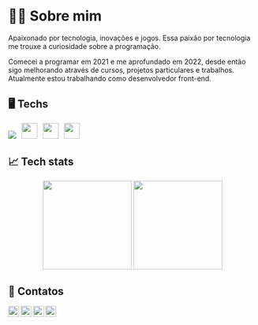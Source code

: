 <h1> 🧑🏽 Sobre mim </h1>
<p>
  Apaixonado por tecnologia, inovações e jogos. Essa paixão por tecnologia me trouxe a curiosidade sobre a programação.
  
 Comecei a programar em 2021 e me aprofundado em 2022, desde então sigo melhorando através de cursos, projetos particulares e trabalhos.
Atualmente estou trabalhando como desenvolvedor front-end.
  
<p/>


<h2> 🖥️ Techs </h2>
<p dir="auto">
  <a target="_blank" rel="noopener noreferrer" href="https://camo.githubusercontent.com/4394257b41a4140a00c9c97fcbaa7363ff60d7e753d2b9d95e59ee9df96cf29d/68747470733a2f2f63646e2e6a7364656c6976722e6e65742f6e706d2f70726f6772616d6d696e672d6c616e6775616765732d6c6f676f732f7372632f6a6176617363726970742f6a6176617363726970745f33327833322e706e67"><img src="https://camo.githubusercontent.com/4394257b41a4140a00c9c97fcbaa7363ff60d7e753d2b9d95e59ee9df96cf29d/68747470733a2f2f63646e2e6a7364656c6976722e6e65742f6e706d2f70726f6772616d6d696e672d6c616e6775616765732d6c6f676f732f7372632f6a6176617363726970742f6a6176617363726970745f33327833322e706e67" data-canonical-src="https://cdn.jsdelivr.net/npm/programming-languages-logos/src/javascript/javascript_32x32.png" style="max-width: 100%;"></a> 
  <a target="_blank" rel="noopener noreferrer" href="https://camo.githubusercontent.com/c618d5aec2b30cf516e0d61e927b8b9b72665e4a84e07b9b24dbb90a8a7228f1/68747470733a2f2f7265732e636c6f7564696e6172792e636f6d2f646735707a6d33356c2f696d6167652f75706c6f61642f76313539353632323936372f6e6f64656a732d706c61696e5f646d7538766a2e737667"><img height="32" src="https://camo.githubusercontent.com/c618d5aec2b30cf516e0d61e927b8b9b72665e4a84e07b9b24dbb90a8a7228f1/68747470733a2f2f7265732e636c6f7564696e6172792e636f6d2f646735707a6d33356c2f696d6167652f75706c6f61642f76313539353632323936372f6e6f64656a732d706c61696e5f646d7538766a2e737667" data-canonical-src="https://res.cloudinary.com/dg5pzm35l/image/upload/v1595622967/nodejs-plain_dmu8vj.svg" style="max-width: 100%;"></a> 
  <a target="_blank" rel="noopener noreferrer" href="https://camo.githubusercontent.com/74e8c3bb9c07aeb1661d51a4554951d0a5142fe35f9ccdb11864d7988ca98115/68747470733a2f2f7265732e636c6f7564696e6172792e636f6d2f646735707a6d33356c2f696d6167652f75706c6f61642f76313539353632333634372f72656163742d6f726967696e616c5f6f6d69367a392e737667"><img height="32" src="https://camo.githubusercontent.com/74e8c3bb9c07aeb1661d51a4554951d0a5142fe35f9ccdb11864d7988ca98115/68747470733a2f2f7265732e636c6f7564696e6172792e636f6d2f646735707a6d33356c2f696d6167652f75706c6f61642f76313539353632333634372f72656163742d6f726967696e616c5f6f6d69367a392e737667" data-canonical-src="https://res.cloudinary.com/dg5pzm35l/image/upload/v1595623647/react-original_omi6z9.svg" style="max-width: 100%;"></a> 
  <a target="_blank" rel="noopener noreferrer" href="https://camo.githubusercontent.com/c836147f049763e2f9f3490146ea97adaaf1c52e5a980745e08e754b838d8fc1/68747470733a2f2f7265732e636c6f7564696e6172792e636f6d2f646735707a6d33356c2f696d6167652f75706c6f61642f76313539353632323934342f736173732d6f726967696e616c5f7a7672326c7a2e737667"><img height="32" src="https://camo.githubusercontent.com/c836147f049763e2f9f3490146ea97adaaf1c52e5a980745e08e754b838d8fc1/68747470733a2f2f7265732e636c6f7564696e6172792e636f6d2f646735707a6d33356c2f696d6167652f75706c6f61642f76313539353632323934342f736173732d6f726967696e616c5f7a7672326c7a2e737667" data-canonical-src="https://res.cloudinary.com/dg5pzm35l/image/upload/v1595622944/sass-original_zvr2lz.svg" style="max-width: 100%;"></a>
</p>


 <h2>📈 Tech stats </h2>
 
 <div align="center" justify-content="center">
     <img height="180em" src="https://github-readme-stats.vercel.app/api/top-langs/?username=padilhx&layout=compact&langs_count=7"/>
     <img height="180em" src="https://github-readme-stats.vercel.app/api?username=padilhx&show_icons=true&theme=tokyonight&include_all_commits=true"/>
 </div>
 
 <h2>📇 Contatos </h2>
 
 <a href="https://www.linkedin.com/in/guilherme-padilha-44731a182/" target="_blank">
  <img align="left" alt="Guilherme Linkedin" width="22px" src="https://edent.github.io/SuperTinyIcons/images/svg/linkedin.svg" />
</a>
<a href="https://twitter.com/pajilha">
  <img align="left" alt="Guilherme | Twitter" width="22px" src="https://edent.github.io/SuperTinyIcons/images/svg/twitter.svg" />
</a>
<a href="discordapp.com/users/padilhx#4819" target="_blank">
  <img align="left" alt="Guilherme Discord" width="22px" src="https://edent.github.io/SuperTinyIcons/images/svg/discord.svg" />
</a>
<a href="mailto:guilhermepjobins@hotmail.com">
  <img align="left" alt="Guilherme | Email" width="22px" src="https://edent.github.io/SuperTinyIcons/images/svg/outlook.svg" />
</a>
